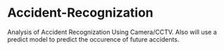 # Accident-Recognization
Analysis of Accident Recognization Using Camera/CCTV. Also will use a predict model to predict the occurence of future accidents.
